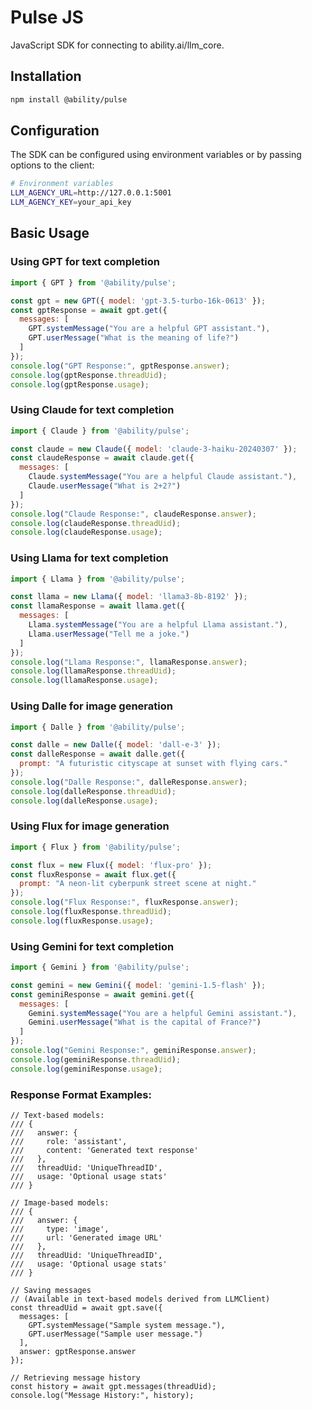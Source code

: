 # Pulse JS

JavaScript SDK for connecting to ability.ai/llm_core.

## Installation

```bash
npm install @ability/pulse
```

## Configuration

The SDK can be configured using environment variables or by passing options to the client:

```bash
# Environment variables
LLM_AGENCY_URL=http://127.0.0.1:5001
LLM_AGENCY_KEY=your_api_key
```

## Basic Usage

### Using GPT for text completion

```javascript
import { GPT } from '@ability/pulse';

const gpt = new GPT({ model: 'gpt-3.5-turbo-16k-0613' });
const gptResponse = await gpt.get({
  messages: [
    GPT.systemMessage("You are a helpful GPT assistant."),
    GPT.userMessage("What is the meaning of life?")
  ]
});
console.log("GPT Response:", gptResponse.answer);
console.log(gptResponse.threadUid);
console.log(gptResponse.usage);
```

### Using Claude for text completion

```javascript
import { Claude } from '@ability/pulse';

const claude = new Claude({ model: 'claude-3-haiku-20240307' });
const claudeResponse = await claude.get({
  messages: [
    Claude.systemMessage("You are a helpful Claude assistant."),
    Claude.userMessage("What is 2+2?")
  ]
});
console.log("Claude Response:", claudeResponse.answer);
console.log(claudeResponse.threadUid);
console.log(claudeResponse.usage);
```

### Using Llama for text completion

```javascript
import { Llama } from '@ability/pulse';

const llama = new Llama({ model: 'llama3-8b-8192' });
const llamaResponse = await llama.get({
  messages: [
    Llama.systemMessage("You are a helpful Llama assistant."),
    Llama.userMessage("Tell me a joke.")
  ]
});
console.log("Llama Response:", llamaResponse.answer);
console.log(llamaResponse.threadUid);
console.log(llamaResponse.usage);
```

### Using Dalle for image generation

```javascript
import { Dalle } from '@ability/pulse';

const dalle = new Dalle({ model: 'dall-e-3' });
const dalleResponse = await dalle.get({
  prompt: "A futuristic cityscape at sunset with flying cars."
});
console.log("Dalle Response:", dalleResponse.answer);
console.log(dalleResponse.threadUid);
console.log(dalleResponse.usage);
```

### Using Flux for image generation

```javascript
import { Flux } from '@ability/pulse';

const flux = new Flux({ model: 'flux-pro' });
const fluxResponse = await flux.get({
  prompt: "A neon-lit cyberpunk street scene at night."
});
console.log("Flux Response:", fluxResponse.answer);
console.log(fluxResponse.threadUid);
console.log(fluxResponse.usage);
```

### Using Gemini for text completion

```javascript
import { Gemini } from '@ability/pulse';

const gemini = new Gemini({ model: 'gemini-1.5-flash' });
const geminiResponse = await gemini.get({
  messages: [
    Gemini.systemMessage("You are a helpful Gemini assistant."),
    Gemini.userMessage("What is the capital of France?")
  ]
});
console.log("Gemini Response:", geminiResponse.answer);
console.log(geminiResponse.threadUid);
console.log(geminiResponse.usage);
```

### Response Format Examples:

```
// Text-based models:
/// {
///   answer: {
///     role: 'assistant',
///     content: 'Generated text response'
///   },
///   threadUid: 'UniqueThreadID',
///   usage: 'Optional usage stats'
/// }

// Image-based models:
/// {
///   answer: {
///     type: 'image',
///     url: 'Generated image URL'
///   },
///   threadUid: 'UniqueThreadID',
///   usage: 'Optional usage stats'
/// }

// Saving messages
// (Available in text-based models derived from LLMClient)
const threadUid = await gpt.save({
  messages: [
    GPT.systemMessage("Sample system message."),
    GPT.userMessage("Sample user message.")
  ],
  answer: gptResponse.answer
});

// Retrieving message history
const history = await gpt.messages(threadUid);
console.log("Message History:", history);
```
